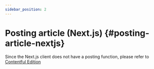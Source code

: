 ```yaml
---
sidebar_position: 2
---
```


# Posting article (Next.js) {#posting-article-nextjs}

Since the Next.js client does not have a posting function, please refer to [Contentful Edition](/docs/contentful/post-article)
